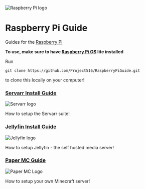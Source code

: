 ![Raspberry Pi logo](https://upload.wikimedia.org/wikipedia/en/c/cb/Raspberry_Pi_Logo.svg)

# Raspberry Pi Guide

Guides for the [Raspberry Pi](https://raspberrypi.com/)

__To use, make sure to have [Raspberry Pi OS](https://www.raspberrypi.com/software/operating-systems/) lite installed__

Run

`git clone https://github.com/Project516/RaspberryPiGuide.git`

to clone this locally on your computer!

### [Servarr Install Guide](servarr.md)
![Servarr logo](https://avatars.githubusercontent.com/u/57051827?s=200&v=4)

How to setup the Servarr suite!

### [Jellyfin Install Guide](jellyfin.md)
![Jellyfin logo](https://avatars.githubusercontent.com/u/45698031?s=200&v=4)

How to setup Jellyfin - the self hosted media server!

### [Paper MC Guide](papermc.md)
![Paper MC Logo](https://avatars.githubusercontent.com/u/7608950?s=200&v=4)

How to setup your own Minecraft server!

